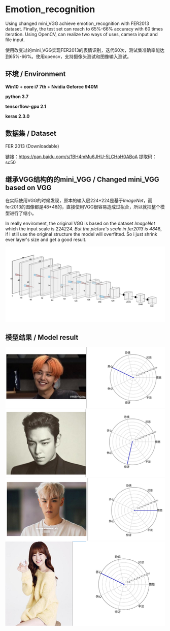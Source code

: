 # Emotion_recognition
Using changed mini_VGG achieve emotion_recognition with FER2013 dataset. Finally, the test set can reach to 65%-66% accuracy with 60 times iteration. Using OpenCV, can realize two ways of uses, camera input and file input.

使用改变过的mini_VGG实现FER2013的表情识别，迭代60次，测试集准确率能达到65%-66%。使用opencv，支持摄像头测试和图像输入测试。

## 环境 / Environment
**Win10 + core i7 7th + Nvidia Geforce 940M**

**python 3.7**

**tensorflow-gpu 2.1**

**keras 2.3.0**

## 数据集 / Dataset
FER 2013 (Downloadable)

链接：https://pan.baidu.com/s/1BH4mMu6JHU-5LCHoH0ABoA 
提取码：sc50

## 继承VGG结构的的mini_VGG / Changed mini_VGG based on VGG

在实际使用VGG的时候发现，原本的输入层224\*224是基于*ImageNet*，而fer2013的图像都是48\*48的，直接使用VGG很容易造成过拟合，所以就把整个模型进行了缩小。

In really enviroment, the original VGG is based on the dataset *ImageNet* which the input scale is 224*224. But the picture's scale in fer2013 is 48*48, if I still use the original structure the model will overfitted. So i just shrink ever layer's size and get a good result.

![network structure](pic/network.png)

## 模型结果 / Model result
<center>
    <img src="pic/test1.png">
    <img src="pic/test2.png">
    <img src="pic/test3.png">
    <img src="pic/test4.png">
</center>
